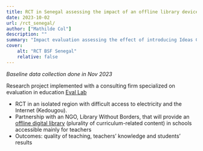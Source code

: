 ```yaml
---
title: RCT in Senegal assessing the impact of an offline library device
date: 2023-10-02
url: /rct_senegal/
author: ["Mathilde Col"]
description: "" 
summary: "Impact evaluation assessing the effect of introducing Ideas Cubes provided by Bibliothèques Sans Frontières in remote schools in Senegal"
cover:
    alt: "RCT BSF Senegal"
    relative: false
---
```


*Baseline data collection done in Nov 2023*

Research project implemented with a consulting firm specialized on evaluation in education [Eval Lab](https://fr.linkedin.com/company/eval-lab)
 - RCT in an isolated region with difficult access to electricity and the Internet (Kedougou).
 - Partnership with an NGO, Library Without Borders, that will provide an [offline digital library](https://www.librarieswithoutborders.org/ideasbox/) (plurality of curriculum-related content) in schools accessible mainly for teachers
 - Outcomes: quality of teaching, teachers’ knowledge and students’ results
